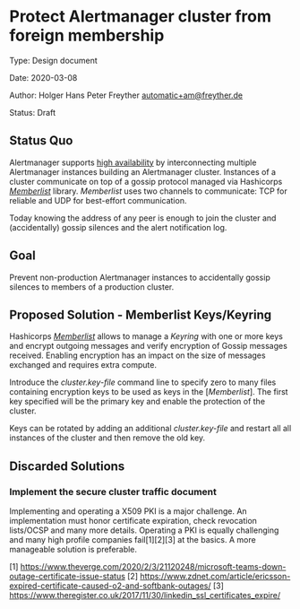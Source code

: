 # Protect Alertmanager cluster from foreign membership

Type: Design document

Date: 2020-03-08

Author: Holger Hans Peter Freyther <automatic+am@freyther.de>

Status: Draft

## Status Quo

Alertmanager supports [high
availability](https://github.com/prometheus/alertmanager/blob/master/README.md#high-availability)
by interconnecting multiple Alertmanager instances building an Alertmanager
cluster. Instances of a cluster communicate on top of a gossip protocol managed
via Hashicorps [_Memberlist_](https://github.com/hashicorp/memberlist) library.
_Memberlist_ uses two channels to communicate: TCP for reliable and UDP for
best-effort communication.

Today knowing the address of any peer is enough to join the cluster and
(accidentally) gossip silences and the alert notification log.


## Goal

Prevent non-production Alertmanager instances to accidentally gossip silences
to members of a production cluster.

## Proposed Solution - Memberlist Keys/Keyring

Hashicorps [_Memberlist_](https://github.com/hashicorp/memberlist) allows to
manage a _Keyring_ with one or more keys and encrypt outgoing messages and
verify encryption of Gossip messages received. Enabling encryption has an
impact on the size of messages exchanged and requires extra compute.

Introduce the  _cluster.key-file_ command line to specify zero to many files
containing encryption keys to be used as keys in the [_Memberlist_]. The first
key specified will be the primary key and enable the protection of the cluster.

Keys can be rotated by adding an additional _cluster.key-file_ and restart all
all instances of the cluster and then remove the old key.


## Discarded Solutions

### Implement the secure cluster traffic document

Implementing and operating a X509 PKI is a major challenge. An implementation
must honor certificate expiration, check revocation lists/OCSP and many more
details. Operating a PKI is equally challenging and many high profile companies
fail[1][2][3] at the basics. A more manageable solution is preferable.


[1] https://www.theverge.com/2020/2/3/21120248/microsoft-teams-down-outage-certificate-issue-status
[2] https://www.zdnet.com/article/ericsson-expired-certificate-caused-o2-and-softbank-outages/
[3] https://www.theregister.co.uk/2017/11/30/linkedin_ssl_certificates_expire/

